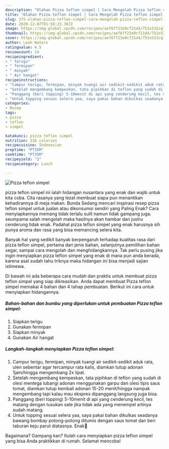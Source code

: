 ```yaml
---
description: "Olahan Pizza teflon simpel | Cara Mengolah Pizza teflon simpel Yang Paling Enak"
title: "Olahan Pizza teflon simpel | Cara Mengolah Pizza teflon simpel Yang Paling Enak"
slug: 375-olahan-pizza-teflon-simpel-cara-mengolah-pizza-teflon-simpel-yang-paling-enak
date: 2020-12-07T01:58:23.367Z
image: https://img-global.cpcdn.com/recipes/aef6ff23e0cf21d4/751x532cq70/pizza-teflon-simpel-foto-resep-utama.jpg
thumbnail: https://img-global.cpcdn.com/recipes/aef6ff23e0cf21d4/751x532cq70/pizza-teflon-simpel-foto-resep-utama.jpg
cover: https://img-global.cpcdn.com/recipes/aef6ff23e0cf21d4/751x532cq70/pizza-teflon-simpel-foto-resep-utama.jpg
author: Leah Waters
ratingvalue: 4.5
reviewcount: 14
recipeingredient:
- " terigu"
- " fermipan"
- " minyak"
- " Air hangat"
recipeinstructions:
- "Campur terigu, fermipan, minyak tuangi air sedikit-sedikit aduk rata, ulen sebentar agar tercampur rata kalis, diamkan tutup adonan 1jam/hingga mengembang 2x lipat."
- "Setelah mengembang kempeskan, tata pipihkan di teflon yang sudah di olesi mentega lubangi adonan menggunakan garpu dan olesi tipis saus tomat, diamkan tutup kembali adonan 15-20 menit/hingga nampak mengembang tapi kalau mau ekspres dipanggang langsung juga bisa."
- "Panggang (beri topping) 5-10menit di api yang cenderung kecil, tes matang dengan tusukan sate jika tidak ada yang menempel artinya sudah matang."
- "Untuk topping sesuai selera yaa, saya pakai bahan dikulkas seadanya bawang bombay potong-potong ditumis dengan saus tomat dan beri taburan keju parut diatasnya. Enak🙂"
categories:
- Resep
tags:
- pizza
- teflon
- simpel

katakunci: pizza teflon simpel 
nutrition: 216 calories
recipecuisine: Indonesian
preptime: "PT35M"
cooktime: "PT35M"
recipeyield: "2"
recipecategory: Lunch

---
```



![Pizza teflon simpel](https://img-global.cpcdn.com/recipes/aef6ff23e0cf21d4/751x532cq70/pizza-teflon-simpel-foto-resep-utama.jpg)


pizza teflon simpel ini ialah hidangan nusantara yang enak dan wajib untuk kita coba. Cita rasanya yang lezat membuat siapa pun menantikan kehadirannya di meja makan.
Bunda Sedang mencari inspirasi resep pizza teflon simpel untuk jualan atau dikonsumsi sendiri yang Paling Enak? Cara menyiapkannya memang tidak terlalu sulit namun tidak gampang juga. seumpama salah mengolah maka hasilnya akan hambar dan justru cenderung tidak enak. Padahal pizza teflon simpel yang enak harusnya sih punya aroma dan rasa yang bisa memancing selera kita.

Banyak hal yang sedikit banyak berpengaruh terhadap kualitas rasa dari pizza teflon simpel, pertama dari jenis bahan, selanjutnya pemilihan bahan segar, sampai cara mengolah dan menghidangkannya. Tak perlu pusing jika ingin menyiapkan pizza teflon simpel yang enak di mana pun anda berada, karena asal sudah tahu triknya maka hidangan ini bisa menjadi sajian istimewa.




Di bawah ini ada beberapa cara mudah dan praktis untuk membuat pizza teflon simpel yang siap dikreasikan. Anda dapat membuat Pizza teflon simpel memakai 4 bahan dan 4 tahap pembuatan. Berikut ini cara untuk menyiapkan hidangannya.

<!--inarticleads1-->

##### Bahan-bahan dan bumbu yang diperlukan untuk pembuatan Pizza teflon simpel:

1. Siapkan  terigu
1. Gunakan  fermipan
1. Siapkan  minyak
1. Gunakan  Air hangat




<!--inarticleads2-->

##### Langkah-langkah menyiapkan Pizza teflon simpel:

1. Campur terigu, fermipan, minyak tuangi air sedikit-sedikit aduk rata, ulen sebentar agar tercampur rata kalis, diamkan tutup adonan 1jam/hingga mengembang 2x lipat.
1. Setelah mengembang kempeskan, tata pipihkan di teflon yang sudah di olesi mentega lubangi adonan menggunakan garpu dan olesi tipis saus tomat, diamkan tutup kembali adonan 15-20 menit/hingga nampak mengembang tapi kalau mau ekspres dipanggang langsung juga bisa.
1. Panggang (beri topping) 5-10menit di api yang cenderung kecil, tes matang dengan tusukan sate jika tidak ada yang menempel artinya sudah matang.
1. Untuk topping sesuai selera yaa, saya pakai bahan dikulkas seadanya bawang bombay potong-potong ditumis dengan saus tomat dan beri taburan keju parut diatasnya. Enak🙂




Bagaimana? Gampang kan? Itulah cara menyiapkan pizza teflon simpel yang bisa Anda praktikkan di rumah. Selamat mencoba!
